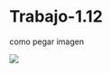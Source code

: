 # Trabajo-1.12

como pegar imagen

<img src="https://encrypted-tbn0.gstatic.com/images?q=tbn:ANd9GcQd1PRMJtDSP2Xo-Hj5RKjw7tEHHdcTZXruhg&usqp=CAU">
